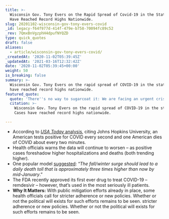 ```yaml
---
title: >-
  Wisconsin Gov. Tony Evers on the Rapid Spread of Covid-19 in the State. Cases
  Have Reached Record Highs Nationwide.
slug: 20201102-wisconsin-gov-tony-evers-covid
_id: legacy-f64f977d-414f-479e-b758-70094fc89c52
_rev: 7QmxBnVgzphH4dpufNYQZD
type: quick_quotes
draft: false
aliases:
  - article/wisconsin-gov-tony-evers-covid/
_createdAt: '2020-11-02T05:39:45Z'
_updatedAt: '2021-03-16T12:32:42Z'
date: '2020-11-02T05:39:45+00:00'
weight: 50
is_breaking: false
summary: >-
  Wisconsin Gov. Tony Evers on the rapid spread of COVID-19 in the state. Cases
  have reached record highs nationwide.
featured_quote:
  quote: 'There''s no way to sugarcoat it: We are facing an urgent crisis...'
  citation: >-
    Wisconsin Gov. Tony Evers on the rapid spread of COVID-19 in the state.
    Cases have reached record highs nationwide.

---
```

* According to [_USA Today_ analysis](https://www.usatoday.com/story/news/health/2020/10/28/covid-cases-us-sees-surge-americans-tire-pandemic/6052710002/), citing Johns Hopkins University, an American tests positive for COVID every second and one American dies of COVID about every two minutes.
* Health officials warns the data will continue to worsen – as positive cases foreshadow higher hospitalizations and deaths (both trending higher).
* One popular model [suggested](https://www.cnn.com/2020/10/31/health/us-coronavirus-saturday/index.html): “_The fall/winter surge should lead to a daily death toll that is approximately three times higher than now by mid-January_.”
* The FDA recently approved its first ever drug to treat COVID-19 – remdesivir – however, that’s used in the most seriously ill patients.
* **Why It Matters:** With public mitigation efforts already in place, some health officials call for stricter adherence or new policies. Whether or not the political will exists for such efforts remains to be seen. stricter adherence or new policies. Whether or not the political will exists for such efforts remains to be seen.